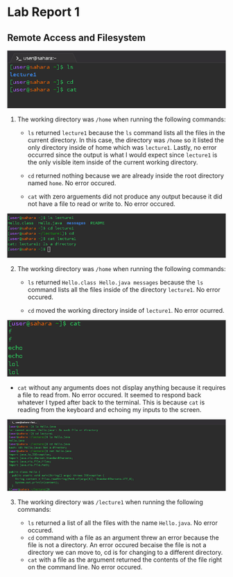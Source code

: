 # Lab Report 1
## Remote Access and Filesystem

![Image](CS15L_1.png)

1. The working directory was `/home` when running the following commands: 
   - `ls` returned `lecture1` because the `ls` command lists all the files in the current directory. In this case, the directory was `/home` so it listed the only directory inside of home which was `lecture1`. Lastly, no error occurred since the output is what I would expect since `lecture1` is the only visible item inside of the current working directory. 
 
   - `cd` returned nothing because we are already inside the root directory named `home`. No error occured. 
   
   - `cat` with zero arguements did not produce any output because it did not have a file to read or write to. No error occured. 
     

![Image](CS15L_2.png)

2. The working directory was `/home` when running the following commands:
 
   - `ls` returned `Hello.class Hello.java messages` because the `ls` command lists all the files inside of the directory `lecture1`. No error occured. 
 
   - `cd` moved the working directory inside of `lecture1`. No error ocurred. 
     
![Image](unnamed.png)
   - `cat` without any arguments does not display anything because it requires a file to read from. No error occured. It seemed to respond back whatever I typed after back to the terminal. This is because `cat` is reading from the keyboard and echoing my inputs to the screen. 
     

![Image](CS15L_3.png)

3. The working directory was `/lecture1` when running the following commands: 
 
   - `ls` returned a list of all the files with the name `Hello.java`. No error occured. 
   - `cd` command with a file as an argument threw an error because the file is not a directory. An error occured becaise the file is not a directory we can move to, cd is for changing to a different directory. 
   - `cat` with a file as the argument returned the contents of the file right on the command line. No error occured. 



   
